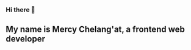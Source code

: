 ### Hi there 👋
## My name is Mercy Chelang'at, a frontend web developer
<!--
**perez254/perez254** is a ✨ _special_ ✨ repository because its `README.md` (this file) appears on your GitHub profile.

Here are some ideas to get you started:

- 🔭 I’m currently working on frontend web development projects and my frontend web development skills
- 🌱 I’m currently learning python, javascript, html and css
- 👯 I’m looking to collaborate on frontend web development projects
- 🤔 I’m looking for help with python and Javascript programming
- 💬 Ask me about web development and python programming
- 📫 How to reach me: email: mercychelam102@gmail.com
- 😄 Pronouns: She
- ⚡ Fun fact: I have been programming too much I can barely cout of my eyes
-->
